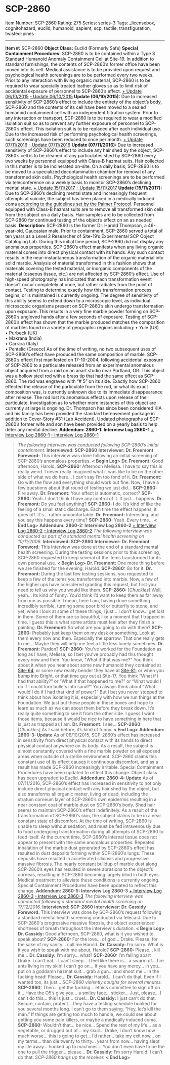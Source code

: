 # SCP-2860
Item Number: SCP-2860
Rating: 275
Series: series-3
Tags: _licensebox, cognitohazard, euclid, humanoid, sapient, scp, tactile, transfiguration, twisted-pines

---

**Item #:** SCP-2860
**Object Class:** Euclid (Formerly Safe)
**Special Containment Procedures:** SCP-2860 is to be contained within a Type S Standard Humanoid Anomaly Containment Cell at Site-19. In addition to standard furnishings, the contents of SCP-2860’s former office have been moved into its cell. Medical assistance is to be provided upon request and psychological health screenings are to be performed every two weeks. Prior to any interaction with living organic material, SCP-2860 is to be required to wear specially treated leather gloves so as to limit risk of accidental exposure of personnel to SCP-2860’s effect.
[\+ Update 06/10/2015](javascript:;)
[\- Update 06/10/2015](javascript:;)
**Update (06/10/2015):** Due to increased sensitivity of SCP-2860’s effect to include the entirety of the object’s body, SCP-2860 and the contents of its cell have been moved to a sealed humanoid containment cell with an independent filtration system. Prior to any interaction or transport, SCP-2860 is to be required to wear a modified isolation suit so as to prevent any further exposure of personnel to SCP-2860’s effect. This isolation suit is to be replaced after each individual use. Due to the increased risk of performing psychological health screenings, such screenings have been reduced to once per month.
[\+ Update 07/11/2016](javascript:;)
[\- Update 07/11/2016](javascript:;)
**Update (07/11/2016):** Due to increased sensitivity of SCP-2860’s effect to include any hair shed by the object, SCP-2860’s cell is to be cleaned of any particulates shed by SCP-2860 every two weeks by personnel equipped with Class-B hazmat suits. Hair collected in this matter is to be incinerated on-site. On a daily basis, SCP-2860 is to be moved to a specialized decontamination chamber for removal of any transformed skin cells. Psychological health screenings are to be performed via teleconference on a weekly basis to monitor SCP-2860’s declining mental state.
[\+ Update 15/11/2017](javascript:;)
[\- Update 15/11/2017](javascript:;)
**Update (15/11/2017):** Due to SCP-2860’s declining mental state and increasingly frequent attempts at suicide, the subject has been placed in a medically induced coma [according to the guidelines set by the Palmer Protocol](http://www.scp-wiki.net/scp-2096). Personnel equipped with Class-B hazmat suits are to remove all transformed skin cells from the subject on a daily basis. Hair samples are to be collected from SCP-2860 for continued testing of the object’s effect on an as needed basis.
**Description:** SCP-2860 is the former Dr. Harold Thompson, a 46-year-old, Caucasian male. Prior to containment, SCP-2860 served a total of ten years as a Level 2 Researcher of Site-19’s Experimental SCP Object Cataloging Lab. During this initial time period, SCP-2860 did not display any anomalous properties.
SCP-2860’s effect manifests when any living organic material comes into direct physical contact with its hands. Any such contact results in the near–instantaneous transformation of the organic material into solid marble. Analysis of material transformed in this fashion shows that materials covering the tested material, or inorganic components of the material (osseous tissue, etc.) are not affected by SCP-2860’s effect. Use of high-speed photography has indicated that each transformation event doesn’t occur completely at once, but rather radiates from the point of contact. Testing to determine exactly how this transformation process begins, or is maintained is currently ongoing.
The degree of sensitivity of this ability seems to extend down to a microscopic level, as individual microscopic organisms present on SCP-2860’s skin undergo transformation upon exposure. This results in a very fine marble powder forming on SCP-2860’s ungloved hands after a few seconds of exposure.
Testing of SCP-2860’s effect has shown that the marble produced matches the composition of marbles found in a variety of geographic regions including:
• Yule (US)  
• Purbeck (UK)  
• Makrana (India)  
• Carrara (Italy)  
• Pentelic (Greece)
As of the time of writing, no two subsequent uses of SCP-2860’s effect have produced the same composition of marble.
SCP-2860’s effect first manifested on 17-10-2004, following accidental exposure of SCP-2860 to a particulate released from an experimental anomalous object acquired from a raid on an anart studio near Portland, OR. This object was a hollow steel rod with a brass tip that had the same effect as SCP-2860. The rod was engraved with “# 5” on its side. Exactly how SCP-2860 effected the release of the particulate from the rod, or what its exact composition was, is currently unknown due to its immediate disappearance after release. The rod lost its anomalous effects upon release of the particulate. Investigation as to whether more instances of this object are currently at large is ongoing. Dr. Thompson has since been considered KIA and his family has been provided the standard bereavement package in addition to Cover-Story #31 (Lab Accident). Updated photographs of SCP-2860’s former wife and son have been provided on a yearly basis to help deter any mental decline.
**Addendum: 2860-1: Interview Log 2860-1**
[\+ Interview Log 2860-1](javascript:;)
[\- Interview Log 2860-1](javascript:;)
> _The following interview was conducted following SCP-2860’s initial containment._
> **Interviewed: SCP-2860**
> **Interviewer: Dr. Freemont**
> **Foreword:** This interview was done following an initial screening of SCP-2860’s anomalous properties.
> **< Begin Log>**
> **Dr. Freemont:** Good afternoon, Harold.
> **SCP-2860:** Afternoon Melissa. I have to say this is really weird. I never really imagined what it was like to be on the other side of what we do here… I can’t say I’m too fond of it.
> **Dr. Freemont:** Go with the flow and everything should work out fine. Now, I have a few questions about that round of testing we just did…
> **SCP-2860:** Fire away.
> **Dr. Freemont:** Your effect is automatic, correct?
> **SCP-2860:** Yeah. I don’t think I have any control of it. It just… happens.
> **Dr. Freemont:** Do you feel anything?
> **SCP-2860:** I do. It’s kind of like the feeling of a small static discharge. Each time the effect happens, it goes off. It's… rather uncomfortable.
> **Dr. Freemont:** Interesting, and you say this happens every time?
> **SCP-2860:** Yeah. Every time…
> **< End Log>**
**Addendum: 2860-2: Interview Log 2860-2**
[\+ Interview Log 2860-2](javascript:;)
[\- Interview Log 2860-2](javascript:;)
> _The following interview was conducted as part of a standard mental health screening on 10/11/2006._
> **Interviewed: SCP-2860**
> **Interviewer: Dr. Freemont**
> **Foreword:** This interview was done at the end of a standard mental health screening. During the testing sessions prior to this screening, SCP-2860 requested to keep several of the items transformed for its own personal use.
> **< Begin Log>**
> **Dr. Freemont:** One more thing before we are finished for the evening, Harold.
> **SCP-2860:** Go for it.
> **Dr. Freemont:** During the last few testing sessions, you requested to keep a few of the items you transformed into marble. Now, a few of the higher ups have considered granting this request, but first you need to tell us why you would like them.
> **SCP-2860:** [_Chuckles_] Well, yeah… Its kind of funny. You’d think I’d want to keep them as far away from me as possible. I mean, here I am, having done something incredibly terrible, turning some poor bird or butterfly to stone, and yet, when I look at some of these things, I just… I don’t know… get lost in them. Some of them are so beautiful, like a moment that I trapped in time. I guess this is what some artists must feel after they finish a painting.
> **Dr. Freemont:** So what are you going to do with them?
> **SCP-2860:** Probably just keep them on my desk or something. Look at them every now and then. Especially the sparrow. That one really gets to me… Maybe they will help me feel a little less lonely sometimes.
> **Dr. Freemont:** Pardon?
> **SCP-2860:** You’ve worked for the Foundation as long as I have, Melissa, so I bet you’ve probably had this thought every now and then. You know, "What if that was me?" You think about it when you hear about some new humanoid they contained at [Site-64](/secure-facility-dossier-site-64), or some new reality bender they have at [Site-81](/secure-facility-dossier-site-81), or when you bump into Bright, or that time guy out at Site-17. You think “What if I had that ability?” or “What if that happened to me?” or “What would I do if I could turn bullets into sand?” You always think about “What would I do if I had that kind of power?” But I bet you never stopped to think about how isolating it is, especially with how we run things at the Foundation. We just put these people in these boxes and hope to learn as much as we can about them before they break down. It’s really quite something to see it from the other side. I guess I want those items, because it would be nice to have something in here that is just as trapped as I am.
> **Dr. Freemont:** I see…
> **SCP-2860:** [_Chuckles_] As I said before, it’s kind of funny.
> **< End Log>**
**Addendum: 2860-3: Update** As of 06/10/2015, SCP-2860’s effect has increased in sensitivity from direct physical contact with its hands to direct physical contact anywhere on its body. As a result, the subject is almost constantly covered with a fine marble powder on all exposed areas when outside of a sterile environment. SCP-2860 claims this constant use of its effect causes it continuous discomfort, and as a result has made SCP-2860 increasingly irritable. Special Containment Procedures have been updated to reflect this change. Object class has been upgraded to Euclid.
**Addendum: 2860-4: Update** As of 07/11/2016, SCP-2860’s effect has increased in sensitivity to not only include direct physical contact with any hair shed by the object, but also transforms all organic matter, living or dead, including the stratum corneum layer of SCP-2860’s own epidermis resulting in a near constant coat of marble dust on SCP-2860’s body. Shed hair seems to maintain SCP-2860’s effect indefinitely. As a result of the transformation of SCP-2860’s skin, the subject claims to be in a near constant state of discomfort. At the time of writing, SCP-2860 is unable to sleep without sedation, and must be fed intravenously due to food undergoing transformation during all attempts of SCP-2860 to feed itself. At the current time, SCP-2860’s internal tissue does not appear to present with the same anomalous properties.
Repeated inhalation of the marble dust generated by SCP-2860’s effect has resulted in dust deposits forming within SCP-2860’s lungs. These deposits have resulted in accelerated silicosis and progressive massive fibrosis. The nearly constant buildup of marble dust along SCP-2860’s eyes has resulted in severe abrasions to the object’s corneas, resulting in SCP-2860 becoming largely blind in both eyes. Medical treatment to alleviate these conditions is currently ongoing. Special Containment Procedures have been updated to reflect this change.
**Addendum: 2860-5: Interview Log 2860-3**
[\+ Interview Log 2860-3](javascript:;)
[\- Interview Log 2860-3](javascript:;)
> _The following interview was conducted following a standard mental health screening on 17/12/2016._
> **Interviewed: SCP-2860**
> **Interviewer: Dr. Cassidy**
> **Foreword:** This interview was done by SCP-2860’s request following a standard mental health screening conducted via telecast. Due to SCP-2860's progressive massive fibrosis, the object experienced shortness of breath throughout the interview's duration.
> **< Begin Log>**
> **Dr. Cassidy:** Good afternoon, SCP-2860, what is it you wished to speak about?
> **SCP-2860:** For the love… of god… Drake. Please, for the sake of my sanity… call me Harold.
> **Dr. Cassidy:** I’m sorry. What is it you wish to speak with me about, Harold?
> **SCP-2860:** Please… kill me…
> **Dr. Cassidy:** I’m sorry… what?
> **SCP-2860:** I’m falling apart Drake. I can’t eat… I can’t sleep… I feel like there is… a swarm of… fire ants living in my skin! I can’t go on… If you have any mercy… in you… put on a goddamn hazmat suit… grab a gun… and shoot me… in the fucking head! Please…
> **Dr. Cassidy:** Harold… I can’t do that. Even if I wanted too, its just…
> _SCP-2860 violently coughs for several minutes._
> **SCP-2860:** Then… get the fucking… ethics committee to sign off on it… Have the O5’s give you… a smiley face… sticker… Just, please… I can’t do this… this is just… cruel…
> **Dr. Cassidy:** I just can’t do that. Secure, contain, protect… they have a testing schedule booked for you several months long. I can’t go to them saying, “Hey, let’s kill the man.” If things are getting too much to handle, we could see about getting you some pain killers, or maybe a medically induced coma.
> **SCP-2860:** Wouldn’t that… be nice… Spend the rest of my life… as a vegetable, or drugged out of… my skull… Drake, I don’t know how much worse… this is going to get… I’d rather… take my exit now… on my terms… than die twenty to thirty… years from now… having slept my life away… hooked up to machines… You don’t even have to be the one to pull the trigger… please…
> **Dr. Cassidy:** I’m sorry Harold. I can’t do that.
> _SCP-2860 hangs up the receiver._
> **< End Log>**
